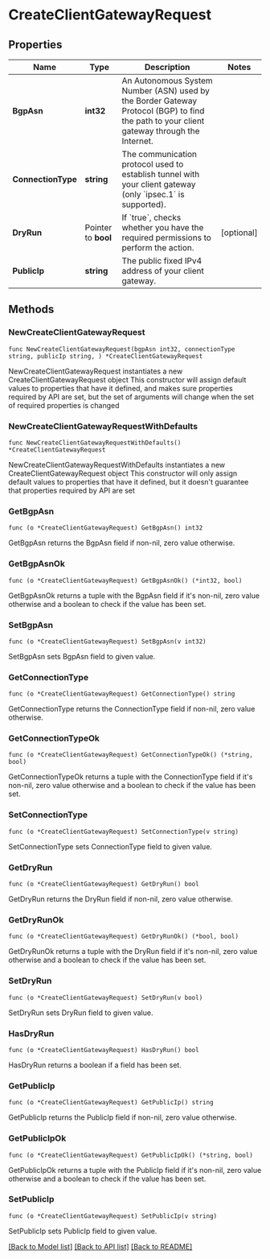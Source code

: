 # CreateClientGatewayRequest

## Properties

Name | Type | Description | Notes
------------ | ------------- | ------------- | -------------
**BgpAsn** | **int32** | An Autonomous System Number (ASN) used by the Border Gateway Protocol (BGP) to find the path to your client gateway through the Internet. | 
**ConnectionType** | **string** | The communication protocol used to establish tunnel with your client gateway (only &#x60;ipsec.1&#x60; is supported). | 
**DryRun** | Pointer to **bool** | If &#x60;true&#x60;, checks whether you have the required permissions to perform the action. | [optional] 
**PublicIp** | **string** | The public fixed IPv4 address of your client gateway. | 

## Methods

### NewCreateClientGatewayRequest

`func NewCreateClientGatewayRequest(bgpAsn int32, connectionType string, publicIp string, ) *CreateClientGatewayRequest`

NewCreateClientGatewayRequest instantiates a new CreateClientGatewayRequest object
This constructor will assign default values to properties that have it defined,
and makes sure properties required by API are set, but the set of arguments
will change when the set of required properties is changed

### NewCreateClientGatewayRequestWithDefaults

`func NewCreateClientGatewayRequestWithDefaults() *CreateClientGatewayRequest`

NewCreateClientGatewayRequestWithDefaults instantiates a new CreateClientGatewayRequest object
This constructor will only assign default values to properties that have it defined,
but it doesn't guarantee that properties required by API are set

### GetBgpAsn

`func (o *CreateClientGatewayRequest) GetBgpAsn() int32`

GetBgpAsn returns the BgpAsn field if non-nil, zero value otherwise.

### GetBgpAsnOk

`func (o *CreateClientGatewayRequest) GetBgpAsnOk() (*int32, bool)`

GetBgpAsnOk returns a tuple with the BgpAsn field if it's non-nil, zero value otherwise
and a boolean to check if the value has been set.

### SetBgpAsn

`func (o *CreateClientGatewayRequest) SetBgpAsn(v int32)`

SetBgpAsn sets BgpAsn field to given value.


### GetConnectionType

`func (o *CreateClientGatewayRequest) GetConnectionType() string`

GetConnectionType returns the ConnectionType field if non-nil, zero value otherwise.

### GetConnectionTypeOk

`func (o *CreateClientGatewayRequest) GetConnectionTypeOk() (*string, bool)`

GetConnectionTypeOk returns a tuple with the ConnectionType field if it's non-nil, zero value otherwise
and a boolean to check if the value has been set.

### SetConnectionType

`func (o *CreateClientGatewayRequest) SetConnectionType(v string)`

SetConnectionType sets ConnectionType field to given value.


### GetDryRun

`func (o *CreateClientGatewayRequest) GetDryRun() bool`

GetDryRun returns the DryRun field if non-nil, zero value otherwise.

### GetDryRunOk

`func (o *CreateClientGatewayRequest) GetDryRunOk() (*bool, bool)`

GetDryRunOk returns a tuple with the DryRun field if it's non-nil, zero value otherwise
and a boolean to check if the value has been set.

### SetDryRun

`func (o *CreateClientGatewayRequest) SetDryRun(v bool)`

SetDryRun sets DryRun field to given value.

### HasDryRun

`func (o *CreateClientGatewayRequest) HasDryRun() bool`

HasDryRun returns a boolean if a field has been set.

### GetPublicIp

`func (o *CreateClientGatewayRequest) GetPublicIp() string`

GetPublicIp returns the PublicIp field if non-nil, zero value otherwise.

### GetPublicIpOk

`func (o *CreateClientGatewayRequest) GetPublicIpOk() (*string, bool)`

GetPublicIpOk returns a tuple with the PublicIp field if it's non-nil, zero value otherwise
and a boolean to check if the value has been set.

### SetPublicIp

`func (o *CreateClientGatewayRequest) SetPublicIp(v string)`

SetPublicIp sets PublicIp field to given value.



[[Back to Model list]](../README.md#documentation-for-models) [[Back to API list]](../README.md#documentation-for-api-endpoints) [[Back to README]](../README.md)


